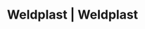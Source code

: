 ---
Link: "file:/Users/vinayakpatel/Downloads/www.weldplast.cz/eshop_products_compare/add/eshop-products-variant233"
product_name: "null"
product_id: "null"
title: "Weldplast | Weldplast"
product_desc: ""
product_specs: ""
product_downloads: ""
href: ""
accessories: ""
similar_products: ""
---